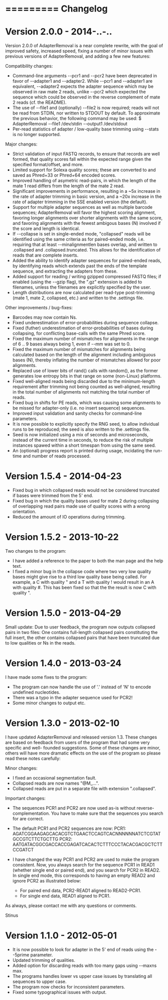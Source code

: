 =========
Changelog
=========

Version 2.0.0 - 2014-..-..
==========================
Version 2.0.0 of AdapterRemoval is a near complete rewrite, with the goal of
improved safety, increased speed, fixing a number of minor issues with
previous versions of AdapterRemoval, and adding a few new features:

Compatibility changes:
  * Command-line arguments --pcr1 and --pcr2 have been deprecated in favor of
    --adapter1 and --adapter2. While --pcr1 and --adapter1 are equivalent,
    --adapter2 expects the adapter sequence which may be observed in raw
    mate 2 reads, unlike --pcr2 which expected the sequence which could be
    observed in the reverse complement of mate 2 reads (cf. the README).
  * The use of --file1 and (optionally) --file2 is now required; reads will not
    be read from STDIN, nor written to STDOUT by default. To approximate the
    previous behavior, the following command may be used:
    $ AdapterRemoval --file1 /dev/stdin --output1 /dev/stdout
  * Per-read statistics of adapter / low-quality base trimming using --stats is
    no longer supported.

Major changes:
  * Strict validation of input FASTQ records, to ensure that records are well
    formed, that quality scores fall within the expected range given the
    specified format/offset, and more.
  * Limited support for Solexa quality scores; these are converted to and
    saved as Phred+33 or Phred+64 encoded scores.
  * Improved handling of asymetric read-pairs, in which the length of the
    mate 1 read differs from the length of the mate 2 read.
  * Significant improvements in performance, resulting in a ~5x increase in the
    rate of adapter trimming in basic version, and a ~20x increase in the rate
    of adapter trimming in the SSE enabled version (the default).
  * Support for multiple adapter sequences as well as multiple barcode
    sequences; AdapterRemoval will favor the highest scoring alignment,
    favoring longer alignments over shorter alignments with the same score,
    and favoring alignments with the fewest ambigous bases (N) involved if
    the score and length is identical.
  * If --collapse is set in single-ended mode, "collapsed" reads will be
    identified using the same criteria as for paired-ended mode, i.e. requiring
    that at least --minalignmentlen bases overlap, and written to .collapsed
    and .collapsed.truncated. This allows for the identification of reads
    that are complete inserts.
  * Added the ability to identify adapter sequences for paired-ended reads, by
    identifying reads which extends past the ends of the template sequence, and
    extracting the adapters from these.
  * Added support for reading / writing gzipped compressed FASTQ files; if
    enabled (using the --gzip flag), the ".gz" extension is added to filenames,
    unless the filenames are explicitly specified by the user.
  * Length distributions are now calculated per read-type post-trimming
    (mate 1, mate 2, collapsed, etc.) and written to the .settings file.


Other improvements / bug-fixes:
  * Barcodes may now contain Ns.
  * Fixed underestimation of error-probabilities during sequence collapse.
  * Fixed (futher) underestimation of error-probabilities of bases during
    collapsing, for conflicting base-calls with the same Phred score.
  * Fixed the maximum number of mismatches for alignments in the range of
    6 .. 9 bases always being 1, even if --mm was set to 0.
  * Fixed the maximum number of mismatches for alignments being calculated
    based on the length of the alignment including ambiguous bases (N),
    thereby inflating the number of mismatches allowed for poor alignments.
  * Replaced use of lower bits of rand() calls with random(), as the former
    generates low entropy bits in that range on some (non-Linux) platforms.
  * Fixed well-aligned reads being discarded due to the minimum-length
    requirement after trimming not being counted as well-aligned, resulting
    in the total number of alignments not matching the total number of reads.
  * Fixed bug in shifts for PE reads, which was causing some alignments to be
    missed for adapter-only (i.e. no insert sequence) sequences.
  * Improved input validation and sanity checks for command-line parameters.
  * It is now possible to explicitly specify the RNG seed, to allow individual
    runs to be reproduced; the seed is also written to the .settings file.
  * Seed is now initialized using a mix of seconds and microseconds, instead of
    the current time in seconds, to reduce the risk of multiple instances
    spawed within a short timespan from using the same seed.
  * An (optional) progress report is printed during usage, incidating the
    run-time and number of reads processed.


Version 1.5.4 - 2014-04-23
==========================
  * Fixed bug in which collapsed reads would not be considered truncated if
    bases were trimmed from the 5' end.
  * Fixed bug in which the quality bases used for mate 2 during collapsing of
    overlapping read pairs made use of quality scores with a wrong orientation.
  * Reduced the amount of IO operations during trimming.


Version 1.5.2 - 2013-10-22
==========================
Two changes to the program:
  * I have added a reference to the paper to both the man page and the help
     text.
  * I fixed a minor bug in the collapse code where two very low quality bases
    might give rise to a third low quality base being called. For example, a C
    with quality " and a T with quality ! would result in an A with quality #.
    This has been fixed so that the the result is now C with quality ".


Version 1.5.0 - 2013-04-29
==========================
Small update: Due to user feedback, the program now outputs collapsed pairs in
two files: One contains full-length collapsed pairs constituting the full
insert, the other contains collapsed pairs that have been truncated due to low
qualities or Ns in the reads.


Version 1.4.0 - 2013-03-24
==========================
I have made some fixes to the program:
  * The program can now handle the use of '.' instead of 'N' to encode
    undefined nucleotides.
  * There was a typo in the adapter sequence used for PCR2!
  * Some minor changes to output etc.


Version 1.3.0 - 2013-02-10
==========================
I have updated AdapterRemoval and released version 1.3. These changes are based
on feedback from users of the program that had some very specific and well-
founded suggestions. Some of these changes are minor, others will have more
dramatic effects on the use of the program so please read these notes
carefully:

Minor changes:
  * I fixed an occasional segmentation fault.
  * Collapsed reads are now names "@M_...".
  * Collapsed reads are put in a separate file with extension ".collapsed".

Important changes:
  * The sequences PCR1 and PCR2 are now used as-is without reverse-
    complementation. You have to make sure that the sequences you search for
    are correct.
  * The default PCR1 and PCR2 sequences are now:
    PCR1: AGATCGGAAGAGCACACGTCTGAACTCCAGTCACNNNNNNATCTCGTATGCCGTCTTCTGCTTG
    PCR2: AATGATACGGCGACCACCGAGATCACACTCTTTCCCTACACGACGCTCTTCCGATCT
  * I have changed the way PCR1 and PCR2 are used to make the program
    consistent. Now, you always search for the sequence PCR1 in READ1 (whether
    single end or paired end), and you search for PCR2 in READ2. In single end
    mode, this corresponds to having an empty READ2 and ignore PCR2 as
    illustrated below:

      * For paired end data, PCR2-READ1 aligned to READ2-PCR1.
      * For single end data, READ1 aligned to PCR1.

As always, please contact me with any questions or comments.

Stinus


Version 1.1.0 - 2012-05-01
==========================
  * It is now possible to look for adapter in the 5' end of reads using the
    --5prime parameter.
  * Updated trimming of qualities.
  * Added option for discarding reads with too many gaps using --maxns max.
  * The programs handles lower vs upper case issues by translating all
    sequences to upper case.
  * The program now checks for inconsistent parameters.
  * Fixed some typographical issues with output.